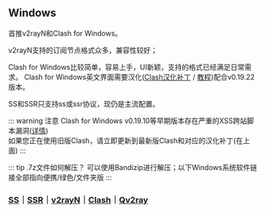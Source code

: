 ## Windows

首推v2rayN和Clash for Windows。

v2rayN支持的订阅节点格式众多，兼容性较好；

Clash for Windows比较简单，容易上手，UI新颖，支持的格式已经满足日常需求。
Clash for Windows英文界面需要汉化([Clash汉化补丁] / [教程](/tutorial/win-cfw-zh.html))配合v0.19.22版本。

SS和SSR只支持ss或ssr协议，现仍是主流配置。

::: warning 注意
Clash for Windows v0.19.10等早期版本存在严重的XSS跨站脚本漏洞([详情](https://github.com/Fndroid/clash_for_windows_pkg/issues/2710))
<br>如果您正在使用旧版Clash，请立即更新到最新版Clash和对应的汉化补丁(在上面)
:::

::: tip .7z文件如何解压？
可以使用Bandizip进行解压；以下Windows系统软件链接全部指向便携/绿色/文件夹版
:::

### [SS]｜[SSR]｜[v2rayN]｜[Clash]｜[Qv2ray]

[ss]: https://ghproxy.com/github.com/shadowsocks/shadowsocks-windows/releases/download/4.4.1.0/Shadowsocks-4.4.1.0.zip
[ssr]: https://ghproxy.com/github.com/shadowsocksrr/shadowsocksr-csharp/releases/download/4.9.2/ShadowsocksR-win-4.9.2.zip
[v2rayN]: https://ghproxy.com/github.com/2dust/v2rayN/releases/download/5.23/v2rayN-Core.zip
[clash]: https://ghproxy.com/github.com/Fndroid/clash_for_windows_pkg/releases/download/0.19.22/Clash.for.Windows-0.19.22-win.7z
[qv2ray]: https://ghproxy.com/github.com/Qv2ray/Qv2ray/releases/download/v2.7.0/Qv2ray-v2.7.0-Windows.7z
[Clash汉化补丁]: https://ghproxy.com/github.com/BoyceLig/Clash_Chinese_Patch/releases/download/0.19.22/app.7z

